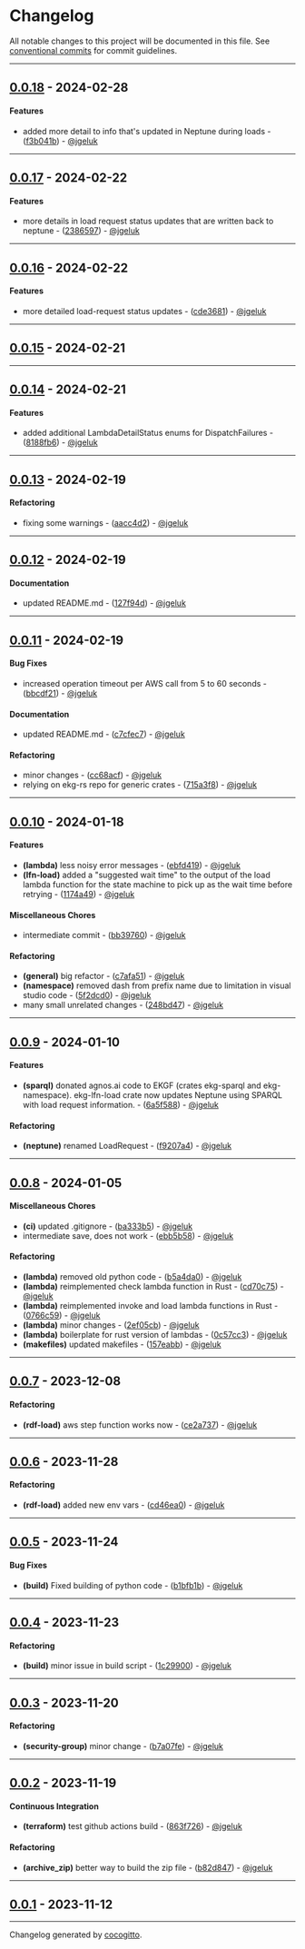 # Changelog
All notable changes to this project will be documented in this file. See [conventional commits](https://www.conventionalcommits.org/) for commit guidelines.

- - -
## [0.0.18](https://github.com/EKGF/terraform-neptune/compare/0.0.17..0.0.18) - 2024-02-28
#### Features
- added more detail to  info that's updated in Neptune during loads - ([f3b041b](https://github.com/EKGF/terraform-neptune/commit/f3b041ba0eff1095d243455f80c79f9d04f20aa1)) - [@jgeluk](https://github.com/jgeluk)

- - -

## [0.0.17](https://github.com/EKGF/terraform-neptune/compare/0.0.16..0.0.17) - 2024-02-22
#### Features
- more details in load request status updates that are written back to neptune - ([2386597](https://github.com/EKGF/terraform-neptune/commit/2386597c8bd82dbf87b70b14ae1c89042e95a21c)) - [@jgeluk](https://github.com/jgeluk)

- - -

## [0.0.16](https://github.com/EKGF/terraform-neptune/compare/0.0.15..0.0.16) - 2024-02-22
#### Features
- more detailed load-request status updates - ([cde3681](https://github.com/EKGF/terraform-neptune/commit/cde3681bccc6b05c9bc2d4ea80a104aeb7c84acf)) - [@jgeluk](https://github.com/jgeluk)

- - -

## [0.0.15](https://github.com/EKGF/terraform-neptune/compare/0.0.14..0.0.15) - 2024-02-21

- - -

## [0.0.14](https://github.com/EKGF/terraform-neptune/compare/0.0.13..0.0.14) - 2024-02-21
#### Features
- added additional LambdaDetailStatus enums for DispatchFailures - ([8188fb6](https://github.com/EKGF/terraform-neptune/commit/8188fb6c2109def1b21cce14649d71be8db61162)) - [@jgeluk](https://github.com/jgeluk)

- - -

## [0.0.13](https://github.com/EKGF/terraform-neptune/compare/0.0.12..0.0.13) - 2024-02-19
#### Refactoring
- fixing some warnings - ([aacc4d2](https://github.com/EKGF/terraform-neptune/commit/aacc4d285c016790479b4b2796456d9344ea36cf)) - [@jgeluk](https://github.com/jgeluk)

- - -

## [0.0.12](https://github.com/EKGF/terraform-neptune/compare/0.0.11..0.0.12) - 2024-02-19
#### Documentation
- updated README.md - ([127f94d](https://github.com/EKGF/terraform-neptune/commit/127f94db71ca56607b873e2c661b75f811fe66f4)) - [@jgeluk](https://github.com/jgeluk)

- - -

## [0.0.11](https://github.com/EKGF/terraform-neptune/compare/0.0.10..0.0.11) - 2024-02-19
#### Bug Fixes
- increased operation timeout per AWS call from 5 to 60 seconds - ([bbcdf21](https://github.com/EKGF/terraform-neptune/commit/bbcdf218061f89d817e003ae68725ebba8527573)) - [@jgeluk](https://github.com/jgeluk)
#### Documentation
- updated README.md - ([c7cfec7](https://github.com/EKGF/terraform-neptune/commit/c7cfec7101c978471df511d385293c0866a8a69b)) - [@jgeluk](https://github.com/jgeluk)
#### Refactoring
- minor changes - ([cc68acf](https://github.com/EKGF/terraform-neptune/commit/cc68acfb077f703ca5a45f0855112732a9069076)) - [@jgeluk](https://github.com/jgeluk)
- relying on ekg-rs repo for generic crates - ([715a3f8](https://github.com/EKGF/terraform-neptune/commit/715a3f8f18f3815f79cc259b7dd766f721607e60)) - [@jgeluk](https://github.com/jgeluk)

- - -

## [0.0.10](https://github.com/EKGF/terraform-neptune/compare/0.0.9..0.0.10) - 2024-01-18
#### Features
- **(lambda)** less noisy error messages - ([ebfd419](https://github.com/EKGF/terraform-neptune/commit/ebfd419d3b57acc1a46795951aa05005c39696bc)) - [@jgeluk](https://github.com/jgeluk)
- **(lfn-load)** added a "suggested wait time" to the output of the load lambda function for the state machine to pick up as the wait time before retrying - ([1174a49](https://github.com/EKGF/terraform-neptune/commit/1174a4998b23f50468f1552375620a1503a3bad9)) - [@jgeluk](https://github.com/jgeluk)
#### Miscellaneous Chores
- intermediate commit - ([bb39760](https://github.com/EKGF/terraform-neptune/commit/bb39760ba7eccc8bd15ea82ee89dbc2046b044ce)) - [@jgeluk](https://github.com/jgeluk)
#### Refactoring
- **(general)** big refactor - ([c7afa51](https://github.com/EKGF/terraform-neptune/commit/c7afa51ad37c8f543ceee70317f49f39c9aae831)) - [@jgeluk](https://github.com/jgeluk)
- **(namespace)** removed dash from prefix name due to limitation in visual studio code - ([5f2dcd0](https://github.com/EKGF/terraform-neptune/commit/5f2dcd042439951b6f095bf5af25c56684f17f68)) - [@jgeluk](https://github.com/jgeluk)
- many small unrelated changes - ([248bd47](https://github.com/EKGF/terraform-neptune/commit/248bd4736d026d91d8dd8cd21321d2942819042e)) - [@jgeluk](https://github.com/jgeluk)

- - -

## [0.0.9](https://github.com/EKGF/terraform-neptune/compare/0.0.8..0.0.9) - 2024-01-10
#### Features
- **(sparql)** donated agnos.ai code to EKGF (crates ekg-sparql and ekg-namespace). ekg-lfn-load crate now updates Neptune using SPARQL with load request information. - ([6a5f588](https://github.com/EKGF/terraform-neptune/commit/6a5f5889186a508704325d738eba61bc809a3bc0)) - [@jgeluk](https://github.com/jgeluk)
#### Refactoring
- **(neptune)** renamed LoadRequest - ([f9207a4](https://github.com/EKGF/terraform-neptune/commit/f9207a426f60a7a513749c26bfc496152dba55ea)) - [@jgeluk](https://github.com/jgeluk)

- - -

## [0.0.8](https://github.com/EKGF/terraform-neptune/compare/0.0.7..0.0.8) - 2024-01-05
#### Miscellaneous Chores
- **(ci)** updated .gitignore - ([ba333b5](https://github.com/EKGF/terraform-neptune/commit/ba333b5cd92785fbcd1cbf5ac5f98e925a54d22e)) - [@jgeluk](https://github.com/jgeluk)
- intermediate save, does not work - ([ebb5b58](https://github.com/EKGF/terraform-neptune/commit/ebb5b58a875b8cd665d36f8b167aa59c926752fa)) - [@jgeluk](https://github.com/jgeluk)
#### Refactoring
- **(lambda)** removed old python code - ([b5a4da0](https://github.com/EKGF/terraform-neptune/commit/b5a4da0b464f8dbd23a8df615ee00f7fa1dce51b)) - [@jgeluk](https://github.com/jgeluk)
- **(lambda)** reimplemented check lambda function in Rust - ([cd70c75](https://github.com/EKGF/terraform-neptune/commit/cd70c7583c914d40177edb041b3eef268e6316af)) - [@jgeluk](https://github.com/jgeluk)
- **(lambda)** reimplemented invoke and load lambda functions in Rust - ([0766c59](https://github.com/EKGF/terraform-neptune/commit/0766c5918a58101e05cf62ffd04d5372c045ba27)) - [@jgeluk](https://github.com/jgeluk)
- **(lambda)** minor changes - ([2ef05cb](https://github.com/EKGF/terraform-neptune/commit/2ef05cb69bcda2604df50ed5dbd625c45f8e9205)) - [@jgeluk](https://github.com/jgeluk)
- **(lambda)** boilerplate for rust version of lambdas - ([0c57cc3](https://github.com/EKGF/terraform-neptune/commit/0c57cc3113bafb2387af6161696dc56bfad28337)) - [@jgeluk](https://github.com/jgeluk)
- **(makefiles)** updated makefiles - ([157eabb](https://github.com/EKGF/terraform-neptune/commit/157eabb3b0e45ad117af042173828875e4bc79d0)) - [@jgeluk](https://github.com/jgeluk)

- - -

## [0.0.7](https://github.com/EKGF/terraform-neptune/compare/0.0.6..0.0.7) - 2023-12-08
#### Refactoring
- **(rdf-load)** aws step function works now - ([ce2a737](https://github.com/EKGF/terraform-neptune/commit/ce2a737c05ff2e570f4a857003d28da7176e4b8b)) - [@jgeluk](https://github.com/jgeluk)

- - -

## [0.0.6](https://github.com/EKGF/terraform-neptune/compare/0.0.5..0.0.6) - 2023-11-28
#### Refactoring
- **(rdf-load)** added new env vars - ([cd46ea0](https://github.com/EKGF/terraform-neptune/commit/cd46ea021a21411d63bd9e53bde6b115c5d3d615)) - [@jgeluk](https://github.com/jgeluk)

- - -

## [0.0.5](https://github.com/EKGF/terraform-neptune/compare/0.0.4..0.0.5) - 2023-11-24
#### Bug Fixes
- **(build)** Fixed building of python code - ([b1bfb1b](https://github.com/EKGF/terraform-neptune/commit/b1bfb1be691f644d1c638e182d3ae850ede3047e)) - [@jgeluk](https://github.com/jgeluk)

- - -

## [0.0.4](https://github.com/EKGF/terraform-neptune/compare/0.0.3..0.0.4) - 2023-11-23
#### Refactoring
- **(build)** minor issue in build script - ([1c29900](https://github.com/EKGF/terraform-neptune/commit/1c29900584cb7f2c52d24d4688b85dcf2fe188b3)) - [@jgeluk](https://github.com/jgeluk)

- - -

## [0.0.3](https://github.com/EKGF/terraform-neptune/compare/0.0.2..0.0.3) - 2023-11-20
#### Refactoring
- **(security-group)** minor change - ([b7a07fe](https://github.com/EKGF/terraform-neptune/commit/b7a07feba9e38843549d9dba3e6b065eb7dca4c7)) - [@jgeluk](https://github.com/jgeluk)

- - -

## [0.0.2](https://github.com/EKGF/terraform-neptune/compare/0.0.1..0.0.2) - 2023-11-19
#### Continuous Integration
- **(terraform)** test github actions build - ([863f726](https://github.com/EKGF/terraform-neptune/commit/863f726f106a11b5ca555411d8088375abcce7e0)) - [@jgeluk](https://github.com/jgeluk)
#### Refactoring
- **(archive_zip)** better way to build the zip file - ([b82d847](https://github.com/EKGF/terraform-neptune/commit/b82d84709d81461fb8b8366d8e329c03005e5651)) - [@jgeluk](https://github.com/jgeluk)

- - -

## [0.0.1](https://github.com/EKGF/terraform-neptune/compare/bb5cbe78b8805873b3351b493d83168043cf156a..0.0.1) - 2023-11-12

- - -

Changelog generated by [cocogitto](https://github.com/cocogitto/cocogitto).